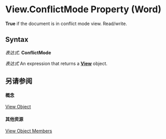 
# View.ConflictMode Property (Word)

 **True** if the document is in conflict mode view. Read/write.


## Syntax

 _表达式_. **ConflictMode**

 _表达式_ An expression that returns a **[View](8bf5b26b-14c0-1985-65b2-3e034360baeb.md)** object.


## 另请参阅


#### 概念


[View Object](8bf5b26b-14c0-1985-65b2-3e034360baeb.md)
#### 其他资源


[View Object Members](http://msdn.microsoft.com/library/b7d2bd4e-c96d-3b8f-98a0-57c145f9aa42%28Office.15%29.aspx)